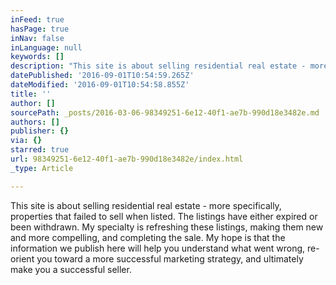 ```yaml
---
inFeed: true
hasPage: true
inNav: false
inLanguage: null
keywords: []
description: "This site is about selling residential real estate - more specifically, properties that failed to sell when listed. The listings have either expired or been withdrawn.\_My specialty is refreshing these listings, making them new and more compelling, and completing the sale. My hope is that the information we publish here will help you understand what went wrong, re-orient you toward a more successful marketing strategy, and ultimately make you a successful seller."
datePublished: '2016-09-01T10:54:59.265Z'
dateModified: '2016-09-01T10:54:58.855Z'
title: ''
author: []
sourcePath: _posts/2016-03-06-98349251-6e12-40f1-ae7b-990d18e3482e.md
authors: []
publisher: {}
via: {}
starred: true
url: 98349251-6e12-40f1-ae7b-990d18e3482e/index.html
_type: Article

---
```

This site is about selling residential real estate - more specifically, properties that failed to sell when listed. The listings have either expired or been withdrawn. My specialty is refreshing these listings, making them new and more compelling, and completing the sale. My hope is that the information we publish here will help you understand what went wrong, re-orient you toward a more successful marketing strategy, and ultimately make you a successful seller.